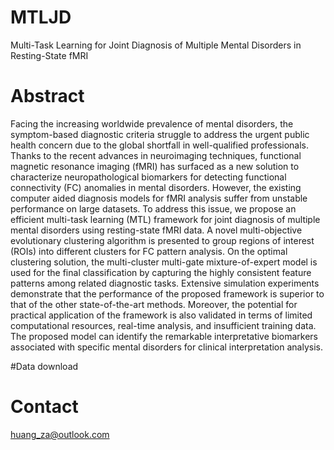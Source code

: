 # MTLJD
Multi-Task Learning for Joint Diagnosis of Multiple Mental Disorders in Resting-State fMRI

# Abstract

Facing the increasing worldwide prevalence of mental disorders, the symptom-based diagnostic criteria struggle to address the urgent public health concern due to the global shortfall in well-qualified professionals. Thanks to the recent advances in neuroimaging techniques, functional magnetic resonance imaging (fMRI) has surfaced as a new solution to characterize neuropathological biomarkers for detecting functional connectivity (FC) anomalies in mental disorders. However, the existing computer aided diagnosis models for fMRI analysis suffer from unstable performance on large datasets. To address this issue, we propose an efficient multi-task learning (MTL) framework for joint diagnosis of multiple mental disorders using resting-state fMRI data. A novel multi-objective evolutionary clustering algorithm is presented to group regions of interest (ROIs) into different clusters for FC pattern analysis. On the optimal clustering solution, the multi-cluster multi-gate mixture-of-expert model is used for the final classification by capturing the highly consistent feature patterns among related diagnostic tasks. Extensive simulation experiments demonstrate that the performance of the proposed framework is superior to that of the other state-of-the-art methods. Moreover, the potential for practical application of the framework is also validated in terms of limited computational resources, real-time analysis, and insufficient training data. The proposed model can identify the remarkable interpretative biomarkers associated with specific mental disorders for clinical interpretation analysis.

#Data download


# Contact
huang_za@outlook.com
